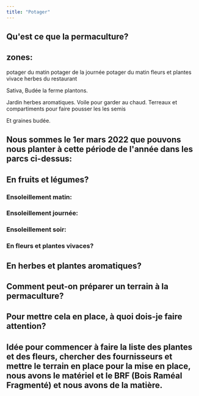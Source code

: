 ```yaml
---
title: "Potager"
---
```


## Qu'est ce que la permaculture?

## zones: 
potager du matin
potager de la journée
potager du matin
fleurs et plantes vivace
herbes du restaurant

 Sativa, 
 Budée la ferme plantons.

 Jardin herbes aromatiques.
 Voile pour garder au chaud.
 Terreaux et compartiments pour faire pousser les les semis

 Et graines budée.

## Nous sommes le 1er mars 2022 que pouvons nous planter à cette période de l'année dans les parcs ci-dessus:
## En fruits et légumes?
### Ensoleillement matin:


### Ensoleillement journée:



### Ensoleillement soir:



### En fleurs et plantes vivaces?



## En herbes et plantes aromatiques?
## Comment peut-on préparer un terrain à la permaculture?

## Pour mettre cela en place, à quoi dois-je faire attention?

## Idée pour commencer à faire la liste des plantes et des fleurs, chercher des fournisseurs et mettre le terrain en place pour la mise en place, nous avons le matériel et le BRF (Bois Raméal Fragmenté) et nous avons de la matière.
